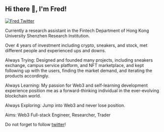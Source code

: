<h2> Hi there 👋, I'm Fred! </h2>
    
[![Fred Twitter](https://img.shields.io/badge/Twitter-1DA1F2?style=for-the-badge&logo=twitter&logoColor=white)](https://twitter.com/CMoneyCaptain)

Currently a research assistant in the Fintech Department of Hong Kong University Shenzhen Research Institution.

Over 4 years of investment including crypto, sneakers, and stock, met different people and experienced ups and downs.

Always Trying: Designed and founded many projects, including sneakers exchange, campus service platform, and NFT marketplace, and kept following up with the users, finding the market demand, and iterating the products accordingly.

Always Learning: My passion for Web3 and self-learning development experience position me as a forward-thinking individual in the ever-evolving blockchain world.

Always Exploring: Jump into Web3 and never lose position.

Aims: Web3 Full-stack Engineer, Researcher, Trader

Do not forget to follow [twitter](https://twitter.com/CMoneyCaptain)!

